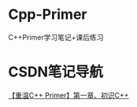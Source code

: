 # Cpp-Primer
C++Primer学习笔记+课后练习

# CSDN笔记导航
[【重温C++ Primer】第一章、初识C++](https://hukai.blog.csdn.net/article/details/128096207)
